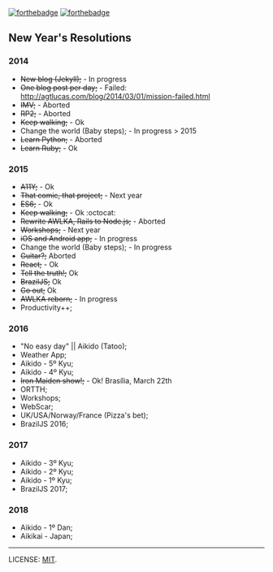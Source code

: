 [![forthebadge](http://forthebadge.com/images/badges/uses-badges.svg)](http://forthebadge.com) [![forthebadge](http://forthebadge.com/images/badges/uses-git.svg)](http://forthebadge.com)

## New Year's Resolutions

### 2014

* ~~New blog (Jekyll);~~ - In progress
* ~~One blog post per day;~~ - Failed: http://agtlucas.com/blog/2014/03/01/mission-failed.html
* ~~IMV;~~ - Aborted
* ~~RP2;~~ - Aborted
* ~~Keep walking;~~ - Ok
* Change the world (Baby steps); - In progress > 2015
* ~~Learn Python;~~ - Aborted
* ~~Learn Ruby;~~ - Ok

### 2015

* ~~A11Y;~~ - Ok
* ~~That comic, that project;~~ - Next year
* ~~ES6;~~ - Ok
* ~~Keep walking;~~ - Ok :octocat:
* ~~Rewrite AWLKA, Rails to Node.js;~~ - Aborted
* ~~Workshops;~~ - Next year
* ~~iOS and Android app;~~ - In progress
* Change the world (Baby steps); - In progress
* ~~Guitar?;~~ Aborted
* ~~React;~~ - Ok
* ~~Tell the truth!;~~ Ok
* ~~BrazilJS;~~ Ok
* ~~Go out;~~ Ok
* ~~AWLKA reborn;~~ - In progress
* Productivity++;

### 2016

* "No easy day" || Aikido (Tatoo);
* Weather App;
* Aikido - 5º Kyu;
* Aikido - 4º Kyu;
* ~~Iron Maiden show!;~~ - Ok! Brasília, March 22th
* ORTTH;
* Workshops;
* WebScar;
* UK/USA/Norway/France (Pizza's bet);
* BrazilJS 2016;

### 2017

* Aikido - 3º Kyu;
* Aikido - 2º Kyu;
* Aikido - 1º Kyu;
* BrazilJS 2017;

### 2018

* Aikido - 1º Dan;
* Aikikai - Japan;

---

LICENSE: [MIT](http://mit.lucas.ninja).
